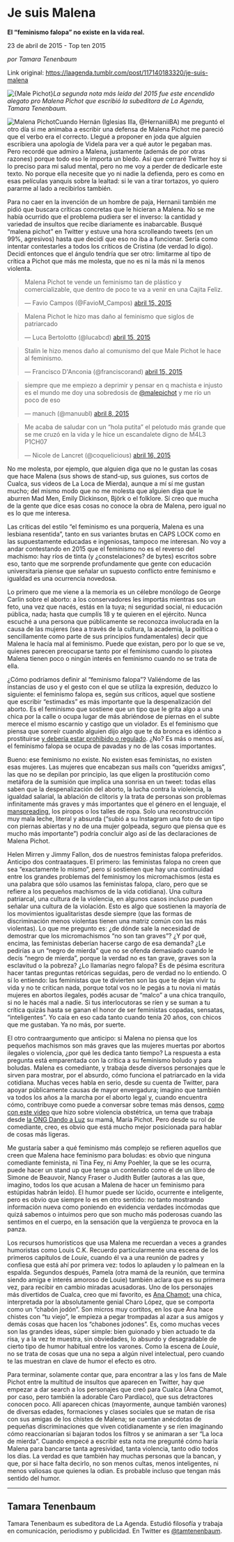 # Je suis Malena

**El “feminismo falopa” no existe en la vida real.**

23 de abril de 2015 - Top ten 2015

_por Tamara Tenenbaum_

Link original: https://laagenda.tumblr.com/post/117140183320/je-suis-malena

![{Male Pichot}](https://64.media.tumblr.com/9f1b7269280e4448dcfd7f08d38e7856/tumblr_inline_pgtrox5gz91t6q87u_500.jpg)*La segunda nota más leída del 2015 fue este encendido alegato pro Malena Pichot que escribió la subeditora de La Agenda, Tamara Tenenbaum.*  


![Malena Pichot](https://64.media.tumblr.com/9f1b7269280e4448dcfd7f08d38e7856/tumblr_inline_pgtrox5gz91t6q87u_500.jpg)Cuando Hernán (Iglesias Illa, @HernaniiBA) me preguntó el otro día si me animaba a escribir una defensa de Malena Pichot me pareció que el verbo era el correcto. Llegué a proponer en joda que alguien escribiera una apología de Videla para ver a qué autor le pegaban mas. Pero recordé que admiro a Malena, justamente (además de por otras razones) porque todo eso le importa un bledo. Así que cerraré Twitter hoy si lo preciso para mi salud mental, pero no me voy a perder de dedicarle este texto. No porque ella necesite que yo ni nadie la defienda, pero es como en esas películas yanquis sobre la lealtad: si le van a tirar tortazos, yo quiero pararme al lado a recibirlos también.


Para no caer en la invención de un hombre de paja, Hernanii también me pidió que buscara críticas concretas que le hicieran a Malena. No se me había ocurrido que el problema pudiera ser el inverso: la cantidad y variedad de insultos que recibe diariamente es inabarcable. Busqué “malena pichot” en Twitter y estuve una hora scrolleando tweets (en un 99%, agresivos) hasta que decidí que eso no iba a funcionar. Sería como intentar contestarles a todos los críticos de Cristina (de verdad lo digo). Decidí entonces que el ángulo tendría que ser otro: limitarme al tipo de crítica a Pichot que más me molesta, que no es ni la más ni la menos violenta.



> Malena Pichot te vende un feminismo tan de plástico y comercializable, que dentro de poco te va a venir en una Cajita Feliz.
> 
> — Favio Campos (@FavioM\_Campos) [abril 15, 2015](https://twitter.com/FavioM_Campos/status/588429090375475200)


> Malena Pichot le hizo mas daño al feminismo que siglos de patriarcado
> 
> — Luca Bertolotto (@lucabcd) [abril 15, 2015](https://twitter.com/lucabcd/status/588386551253479424)


> Stalin le hizo menos daño al comunismo del que Male Pichot le hace al feminismo.
> 
> — Francisco D'Anconia (@franciscorand) [abril 15, 2015](https://twitter.com/franciscorand/status/588392069950873600)


> siempre que me empiezo a deprimir y pensar en q machista e injusto es el mundo me doy una sobredosis de [@malepichot](https://twitter.com/malepichot) y me río un poco de eso
> 
> — manuch (@manuubl) [abril 8, 2015](https://twitter.com/manuubl/status/585635128434679809)


> Me acaba de saludar con un “hola putita” el pelotudo más grande que se me cruzó en la vida y le hice un escandalete digno de M4L3 P1CH07
> 
> — Nicole de Lancret (@coquelicious) [abril 16, 2015](https://twitter.com/coquelicious/status/588787056551297024)

  


No me molesta, por ejemplo, que alguien diga que no le gustan las cosas que hace Malena (sus shows de stand-up, sus guiones, sus cortos de Cualca, sus videos de La Loca de Mierda), aunque a mí sí me gustan mucho; del mismo modo que no me molesta que alguien diga que le aburren Mad Men, Emily Dickinson, Björk o el folklore. Sí creo que mucha de la gente que dice esas cosas no conoce la obra de Malena, pero igual no es lo que me interesa.


Las críticas del estilo “el feminismo es una porquería, Malena es una lesbiana resentida”, tanto en sus variantes brutas en CAPS LOCK como en las supuestamente educadas e ingeniosas, tampoco me interesan. No voy a andar contestando en 2015 que el feminismo no es el reverso del machismo: hay ríos de tinta (y ¿constelaciones? de bytes) escritos sobre eso, tanto que me sorprende profundamente que gente con educación universitaria piense que señalar un supuesto conflicto entre feminismo e igualdad es una ocurrencia novedosa.


Lo primero que me viene a la memoria es un célebre monólogo de George Carlin sobre el aborto: a los conservadores les importás mientras sos un feto, una vez que nacés, estás en la tuya; ni seguridad social, ni educación pública, nada; hasta que cumplís 18 y te quieren en el ejército. Nunca escuché a una persona que públicamente se reconozca involucrada en la causa de las mujeres (sea a través de la cultura, la academia, la política o sencillamente como parte de sus principios fundamentales) decir que Malena le hacía mal al feminismo. Puede que existan, pero por lo que se ve, quienes parecen preocuparse tanto por el feminismo cuando lo pisotea Malena tienen poco o ningún interés en feminismo cuando no se trata de ella.


¿Cómo podríamos definir al “feminismo falopa”? Valiéndome de las instancias de uso y el gesto con el que se utiliza la expresión, deduzco lo siguiente: el feminismo falopa es, según sus críticos, aquel que sostiene que escribir “estimadxs” es más importante que la despenalización del aborto. Es el feminismo que sostiene que un tipo que le grita algo a una chica por la calle o ocupa lugar de más abriéndose de piernas en el subte merece el mismo escarnio y castigo que un violador. Es el feminismo que piensa que sonreír cuando alguien dijo algo que te da bronca es idéntico a prostituirse [y debería estar prohibido o regulado](https://twitter.com/malepichot/status/590220404222009348). ¿No? Es más o menos así, el feminismo falopa se ocupa de pavadas y no de las cosas importantes. 


Bueno: ese feminismo no existe. No existen esas feministas, no existen esas mujeres. Las mujeres que encabezan sus mails con “queridxs amigxs”, las que no se depilan por principio, las que eligen la prostitución como metáfora de la sumisión que implica una sonrisa en un tweet: todas ellas saben que la despenalización del aborto, la lucha contra la violencia, la igualdad salarial, la ablación de clítoris y la trata de personas son problemas infinitamente más graves y más importantes que el género en el lenguaje, el [manspreading](http://en.wikipedia.org/wiki/Manspreading), los piropos o los talles de ropa. Solo una reconstrucción muy mala leche, literal y absurda (“subió a su Instagram una foto de un tipo con piernas abiertas y no de una mujer golpeada, seguro que piensa que es mucho más importante”) podría concluir algo así de las declaraciones de Malena Pichot.


 Helen Mirren y Jimmy Fallon, dos de nuestros feministas falopa preferidos. Anticipo dos contraataques. El primero: las feministas falopa no creen que sea “exactamente lo mismo”, pero sí sostienen que hay una continuidad entre los grandes problemas del feminismoy los micromachismos (esta es una palabra que sólo usamos las feministas falopa, claro, pero que se refiere a los pequeños machismos de la vida cotidiana). Una cultura patriarcal, una cultura de la violencia, en algunos casos incluso pueden señalar una cultura de la violación. Esto es algo que sostienen la mayoría de los movimientos igualitaristas desde siempre (que las formas de discriminación menos violentas tienen una matriz común con las más violentas). Lo que me pregunto es: ¿de dónde sale la necesidad de demostrar que los micromachismos “no son tan graves”? ¿Y por qué, encima, las feministas deberían hacerse cargo de esa demanda? ¿Le pedirías a un “negro de mierda” que no se ofenda demasiado cuando le decís “negro de mierda”, porque la verdad no es tan grave, graves son la esclavitud o la pobreza? ¿Lo llamarías negro falopa? Es de pésima escritura hacer tantas preguntas retóricas seguidas, pero de verdad no lo entiendo. O sí lo entiendo: las feministas que te divierten son las que te dejan vivir tu vida y no te critican nada, porque total vos no le pegás a tu novia ni matás mujeres en abortos ilegales, podés acusar de “malco” a una chica tranquilo, si no le hacés mal a nadie. Si tus interlocutoras se ríen y se suman a tu crítica quizás hasta se ganan el honor de ser feministas copadas, sensatas, “inteligentes”. Yo caía en eso cada tanto cuando tenía 20 años, con chicos que me gustaban. Ya no más, por suerte. 


El otro contraargumento que anticipo: si Malena no piensa que los pequeños machismos son más graves que las mujeres muertas por abortos ilegales o violencia, ¿por qué les dedica tanto tiempo? La respuesta a esta pregunta está emparentada con la crítica a su feminismo boludo y para boludas. Malena es comediante, y trabaja desde diversos personajes que le sirven para mostrar, por el absurdo, cómo funciona el patriarcado en la vida cotidiana. Muchas veces habla en serio, desde su cuenta de Twitter, para apoyar públicamente causas de mayor envergadura; imagino que también va todos los años a la marcha por el aborto legal y, cuando encuentra cómo, contribuye como puede a conversar sobre temas más densos, [como con este video](https://www.youtube.com/watch?v=LF2Dp0Nlxps) que hizo sobre violencia obstétrica, un tema que trabaja desde [la ONG Dando a Luz](http://www.dandoaluz.org.ar/quienes.htm) su mamá, María Pichot. Pero desde su rol de comediante, creo, es obvio que está mucho mejor posicionada para hablar de cosas más ligeras.


Me gustaría saber a qué feminismo más complejo se refieren aquellos que creen que Malena hace feminismo para boludas: es obvio que ninguna comediante feminista, ni Tina Fey, ni Amy Poehler, la que se les ocurra, puede hacer un stand up que tenga un contenido como el de un libro de Simone de Beauvoir, Nancy Fraser o Judith Butler (autoras a las que, imagino, todos los que acusan a Malena de hacer un feminismo para estúpidas habrán leído). El humor puede ser lúcido, ocurrente e inteligente, pero es obvio que siempre lo es en otro sentido: no tanto mostrando información nueva como poniendo en evidencia verdades incómodas que quizá sabemos o intuimos pero que son mucho más poderosas cuando las sentimos en el cuerpo, en la sensación que la vergüenza te provoca en la panza.


Los recursos humorísticos que usa Malena me recuerdan a veces a grandes humoristas como Louis C.K. Recuerdo particularmente una escena de los primeros capítulos de *Louie*, cuando él va a una reunión de padres y confiesa que está ahí por primera vez: todos lo aplauden y lo palmean en la espalda. Segundos después, Pamela (otra mamá de la reunión, que termina siendo amiga e interés amoroso de Louie) también aclara que es su primera vez, para recibir en cambio miradas acusadoras. Uno de los personajes más divertidos de Cualca, creo que mi favorito, es [Ana Chamot:](https://www.youtube.com/watch?v=2IRhhdE_Ahs) una chica, interpretada por la absolutamente genial Charo López, que se comporta como un “chabón jodón”. Son micros muy cortitos, en los que Ana hace chistes con “tu viejo”, le empieza a pegar trompadas al azar a sus amigos y demás cosas que hacen los “chabones jodones”. Es, como muchas veces son las grandes ideas, súper simple: bien guionado y bien actuado te da risa, y a la vez te muestra, sin obviedades, lo absurdo y desagradable de cierto tipo de humor habitual entre los varones. Como la escena de *Louie*, no se trata de cosas que una no sepa a algún nivel intelectual, pero cuando te las muestran en clave de humor el efecto es otro.


Para terminar, solamente contar que, para encontrar a las y los fans de Male Pichot entre la multitud de insultos que aparecen en Twitter, hay que empezar a dar search a los personajes que creó para Cualca (Ana Chamot, por caso, pero también la adorable Caro Pardíaco), que sus detractores conocen poco. Allí aparecen chicas (mayormente, aunque también varones) de diversas edades, formaciones y clases sociales que se matan de risa con sus amigas de los chistes de Malena; se cuentan anécdotas de pequeñas discriminaciones que viven cotidianamente y se ríen imaginando cómo reaccionarían si bajaran todos los filtros y se animaran a ser “La loca de mierda”. Cuando empecé a escribir esta nota me pregunté cómo haría Malena para bancarse tanta agresividad, tanta violencia, tanto odio todos los días. La verdad es que también hay muchas personas que la bancan, y que, por si hace falta decirlo, no son menos cultas, menos inteligentes, ni menos valiosas que quienes la odian. Es probable incluso que tengan más sentido del humor. 


  




---

 Tamara Tenenbaum
-----------------

 Tamara Tenenbaum es subeditora de La Agenda. Estudió filosofía y trabaja en comunicación, periodismo y publicidad. En Twitter es [@tamtenenbaum](http://www.twitter.com/tamtenenbaum).

